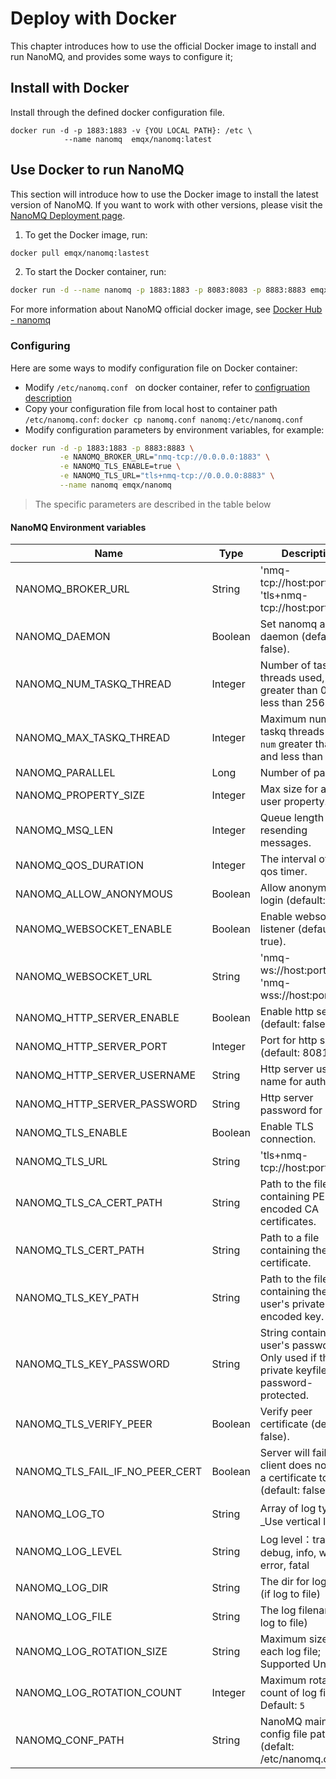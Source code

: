 # Deploy with Docker

This chapter introduces how to use the official Docker image to install and run NanoMQ, and provides some ways to configure it;

## Install with Docker 

Install through the defined docker configuration file.

```
docker run -d -p 1883:1883 -v {YOU LOCAL PATH}: /etc \
            --name nanomq  emqx/nanomq:latest
```

## Use Docker to run NanoMQ

This section will introduce how to use the Docker image to install the latest version of NanoMQ. If you want to work with other versions, please visit the [NanoMQ Deployment page](https://www.emqx.com/en/try?product=nanomq).

1. To get the Docker image, run:

```bash
docker pull emqx/nanomq:lastest
```

2. To start the Docker container, run:

```bash
docker run -d --name nanomq -p 1883:1883 -p 8083:8083 -p 8883:8883 emqx/nanomq:latest
```

For more information about NanoMQ official docker image, see [Docker Hub - nanomq](https://hub.docker.com/r/emqx/nanomq)

### Configuring

Here are some ways to modify configuration file on Docker container:

- Modify `/etc/nanomq.conf ` on docker container, refer to [configruation description](../config-description/v014.md)
- Copy your configuration file from local host to container path `/etc/nanomq.conf`:  `docker cp nanomq.conf nanomq:/etc/nanomq.conf`
- Modify configuration parameters by environment variables, for example: 

```bash
docker run -d -p 1883:1883 -p 8883:8883 \
           -e NANOMQ_BROKER_URL="nmq-tcp://0.0.0.0:1883" \
           -e NANOMQ_TLS_ENABLE=true \
           -e NANOMQ_TLS_URL="tls+nmq-tcp://0.0.0.0:8883" \
           --name nanomq emqx/nanomq
```

> The specific parameters are described in the table below

#### NanoMQ Environment variables

| Name                            | Type    | Description                                                  |
| ------------------------------- | ------- | ------------------------------------------------------------ |
| NANOMQ_BROKER_URL               | String  | 'nmq-tcp://host:port', 'tls+nmq-tcp://host:port'             |
| NANOMQ_DAEMON                   | Boolean | Set nanomq as daemon (default: false).                       |
| NANOMQ_NUM_TASKQ_THREAD         | Integer | Number of taskq threads used, `num` greater than 0 and less than 256. |
| NANOMQ_MAX_TASKQ_THREAD         | Integer | Maximum number of taskq threads used, `num` greater than 0 and less than 256. |
| NANOMQ_PARALLEL                 | Long    | Number of parallel.                                          |
| NANOMQ_PROPERTY_SIZE            | Integer | Max size for a MQTT user property.                           |
| NANOMQ_MSQ_LEN                  | Integer | Queue length for resending messages.                         |
| NANOMQ_QOS_DURATION             | Integer | The interval of the qos timer.                               |
| NANOMQ_ALLOW_ANONYMOUS          | Boolean | Allow anonymous login (default: true).                       |
| NANOMQ_WEBSOCKET_ENABLE         | Boolean | Enable websocket listener (default: true).                   |
| NANOMQ_WEBSOCKET_URL            | String  | 'nmq-ws://host:port/path', 'nmq-wss://host:port/path'        |
| NANOMQ_HTTP_SERVER_ENABLE       | Boolean | Enable http server (default: false).                         |
| NANOMQ_HTTP_SERVER_PORT         | Integer | Port for http server (default: 8081).                        |
| NANOMQ_HTTP_SERVER_USERNAME     | String  | Http server user name for auth.                              |
| NANOMQ_HTTP_SERVER_PASSWORD     | String  | Http server password for auth.                               |
| NANOMQ_TLS_ENABLE               | Boolean | Enable TLS connection.                                       |
| NANOMQ_TLS_URL                  | String  | 'tls+nmq-tcp://host:port'.                                   |
| NANOMQ_TLS_CA_CERT_PATH         | String  | Path to the file containing PEM-encoded CA certificates.     |
| NANOMQ_TLS_CERT_PATH            | String  | Path to a file containing the user certificate.              |
| NANOMQ_TLS_KEY_PATH             | String  | Path to the file containing the user's private PEM-encoded key. |
| NANOMQ_TLS_KEY_PASSWORD         | String  | String containing the user's password. Only used if the private keyfile is password-protected. |
| NANOMQ_TLS_VERIFY_PEER          | Boolean | Verify peer certificate (default: false).                    |
| NANOMQ_TLS_FAIL_IF_NO_PEER_CERT | Boolean | Server will fail if the client does not have a certificate to send (default: false). |
| NANOMQ_LOG_TO                   | String  | Array of log types，( _Use vertical line `|` to separate multiple types_ )<br>Log types: _file, console, syslog_ |
| NANOMQ_LOG_LEVEL                | String  | Log level：trace, debug, info, warn, error, fatal |
| NANOMQ_LOG_DIR                  | String  | The dir for log files. (if log to file) |
| NANOMQ_LOG_FILE                 | String  | The log filename. (if log to file) |
| NANOMQ_LOG_ROTATION_SIZE        | String  | Maximum size of each log file;<br>Supported Unit: `KB | MB | GB`;<br>Default:`10MB` |
| NANOMQ_LOG_ROTATION_COUNT       | Integer | Maximum rotation count of log files;<br>Default: `5` |
| NANOMQ_CONF_PATH                | String  | NanoMQ main config file path (defalt: /etc/nanomq.conf).     |